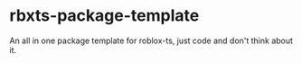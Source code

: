 # rbxts-package-template

An all in one package template for roblox-ts, just code and don't think about it.
